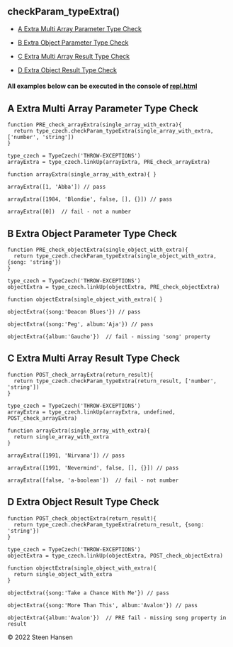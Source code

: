 
## checkParam_typeExtra()

  -  [A Extra Multi Array Parameter Type Check](#A)
  -  [B Extra Object Parameter Type Check](#B) 
  
  -  [C Extra Multi Array Result Type Check](#C)
  -  [D Extra Object Result Type Check](#D)

#### All examples below can be executed in the console of [repl.html](../../test-collection/repl.html)

## A Extra Multi Array Parameter Type Check<a name="A"></a>

```
function PRE_check_arrayExtra(single_array_with_extra){
  return type_czech.checkParam_typeExtra(single_array_with_extra, ['number', 'string'])
}

type_czech = TypeCzech('THROW-EXCEPTIONS')
arrayExtra = type_czech.linkUp(arrayExtra, PRE_check_arrayExtra) 

function arrayExtra(single_array_with_extra){ }

arrayExtra([1, 'Abba']) // pass

arrayExtra([1984, 'Blondie', false, [], {}]) // pass

arrayExtra([0])  // fail - not a number
```


## B Extra Object Parameter Type Check<a name="B"></a>

```
function PRE_check_objectExtra(single_object_with_extra){
  return type_czech.checkParam_typeExtra(single_object_with_extra, {song: 'string'})
}

type_czech = TypeCzech('THROW-EXCEPTIONS')
objectExtra = type_czech.linkUp(objectExtra, PRE_check_objectExtra) 

function objectExtra(single_object_with_extra){ }

objectExtra({song:'Deacon Blues'}) // pass

objectExtra({song:'Peg', album:'Aja'}) // pass

objectExtra({album:'Gaucho'})  // fail - missing 'song' property
```







## C Extra Multi Array Result Type Check<a name="C"></a>

```
function POST_check_arrayExtra(return_result){
  return type_czech.checkParam_typeExtra(return_result, ['number', 'string'])
}

type_czech = TypeCzech('THROW-EXCEPTIONS')
arrayExtra = type_czech.linkUp(arrayExtra, undefined, POST_check_arrayExtra) 

function arrayExtra(single_array_with_extra){
  return single_array_with_extra
}

arrayExtra([1991, 'Nirvana']) // pass

arrayExtra([1991, 'Nevermind', false, [], {}]) // pass

arrayExtra([false, 'a-boolean'])  // fail - not number
```









## D Extra Object Result Type Check<a name="D"></a>

```
function POST_check_objectExtra(return_result){
  return type_czech.checkParam_typeExtra(return_result, {song: 'string'})
}

type_czech = TypeCzech('THROW-EXCEPTIONS')
objectExtra = type_czech.linkUp(objectExtra, POST_check_objectExtra) 

function objectExtra(single_object_with_extra){
  return single_object_with_extra
}

objectExtra({song:'Take a Chance With Me'}) // pass

objectExtra({song:'More Than This', album:'Avalon'}) // pass

objectExtra({album:'Avalon'})  // PRE fail - missing song property in result
```



&copy; 2022 Steen Hansen